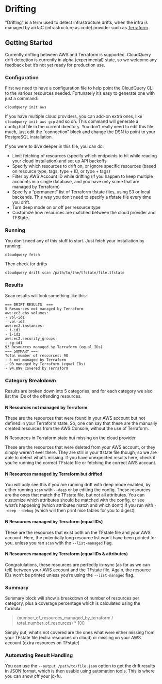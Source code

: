 # Drifting

"Drifting" is a term used to detect infrastructure drifts, when the infra is managed by an IaC (infrastructure as code) provider such as [Terraform](https://www.terraform.io/).

## Getting Started

Currently drifting between AWS and Terraform is supported. CloudQuery drift detection is currently in alpha (experimental) state, so we welcome any feedback but it’s not yet ready for production use.

### Configuration

First we need to have a configuration file to help point the CloudQuery CLI to the various resources needed. Fortunately it’s easy to generate one with just a command:

`cloudquery init aws`

If you have multiple cloud providers, you can add-on extra ones, like `cloudquery init aws gcp` and so on.
This command will generate a config.hcl file in the current directory. You don’t really need to edit this file much, just edit the “connection” block and change the DSN to point to your PostgreSQL installation.

If you were to dive deeper in this file, you can do:

 - Limit fetching of resources (specify which endpoints to hit while reading your cloud installation) and set up API backoffs
 - Specify which resources to drift on, or ignore specific resources (based on resource type, tags, type + ID, or type + tags)
 - Filter by AWS Account ID while drifting (if you happen to keep multiple accounts in a single database, and you have only some that are managed by Terraform)
 - Specify a “permanent” list of Terraform tfstate files, using S3 or local backends. This way you don’t need to specify a tfstate file every time you drift.
 - Turn deep mode on or off per resource type
 - Customize how resources are matched between the cloud provider and TFState.

### Running

You don’t need any of this stuff to start. Just fetch your installation by running:

`cloudquery fetch`

Then check for drifts

`cloudquery drift scan /path/to/the/tfstate/file.tfstate`

### Results
Scan results will look something like this:

```
=== DRIFT RESULTS  ===
5 Resources not managed by Terraform
aws:ec2.ebs_volumes:
- vol-id1
- vol-id2
aws:ec2.instances:
- i-id1
- i-id2
aws:ec2.security_groups:
- sg-id1
93 Resources managed by Terraform (equal IDs)
=== SUMMARY ===
Total number of resources: 98
- 5 not managed by Terraform
- 93 managed by Terraform (equal IDs)
- 94.89% covered by Terraform
```

### Category Breakdown

Results are broken down into 5 categories, and for each category we also list the IDs of the offending resources.

#### N Resources not managed by Terraform

These are the resources that were found in your AWS account but not defined in your Terraform state. So, one can say that these are the manually created resources from the AWS Console, without the use of Terraform.

N Resources in Terraform state but missing on the cloud provider

These are the resources that were deleted from your AWS account, or they simply weren’t ever there. They are still in your tfstate file though, so we are able to detect what’s missing. If you have unexpected results here, check if you’re running the correct TFstate file or fetching the correct AWS account.

#### N Resources managed by Terraform but drifted

You will only see this if you are running drift with deep mode enabled, by either running `scan` with `--deep` or by editing the config. These resources are the ones that match the TFstate file, but not all attributes. You can customize which attributes should be matched with the config, or see what’s happening (which attributes match and which don’t) if you run with `--deep --debug` (which will then print nice tables for you to digest)

#### N Resources managed by Terraform (equal IDs)

These are the resources that exist both on the TFstate file and your AWS account. Here, the potentially long resource list won’t have been printed for you, unless you ran `scan` with the `--list-managed` flag.

#### N Resources managed by Terraform (equal IDs & attributes)

Congratulations, these resources are perfectly in-sync (as far as we can tell) between your AWS account and the TFstate file. Again, the resource IDs won’t be printed unless you’re using the `--list-managed` flag.

### Summary

Summary block will show a breakdown of number of resources per category, plus a coverage percentage which is calculated using the formula:

> (number_of_resources_managed_by_terraform / total_number_of_resources) * 100

Simply put, what’s not covered are the ones what were either missing from your TFstate file (extra resources on cloud) or missing on your AWS account (extra resources on TFstate)

### Automating Result Handling

You can use the `--output /path/to/file.json` option to get the drift results in JSON format, which is then usable using automation tools. This is where you can show off your jq-fu.

